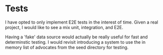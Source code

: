 # Tests

I have opted to only implement E2E tests in the interest of time. Given a real project, I would like to see a mix unit, integration, and E2E.

Having a 'fake' data source would actually be really useful for fast and determinstic testing. I would revisit introducing a system to
use the in memory list of advocates from the seed directory for testing.